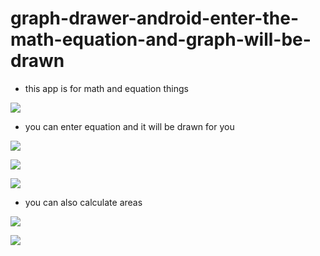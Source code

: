 # graph-drawer-android-enter-the-math-equation-and-graph-will-be-drawn

* this app is for math and equation things

![](graphpics/Screenshot_2022-06-30-10-16-13-67_8bf30f638771835cb4742436f1ec2678.jpg)

* you can enter equation and it will be drawn for you

![](graphpics/Screenshot_2022-06-30-10-16-30-97_8bf30f638771835cb4742436f1ec2678.jpg)

![](graphpics/Screenshot_2022-06-30-10-16-54-29_8bf30f638771835cb4742436f1ec2678.jpg)

![](graphpics/Screenshot_2022-06-30-10-17-11-35_8bf30f638771835cb4742436f1ec2678.jpg)


* you can also calculate areas

![](graphpics/Screenshot_2022-06-30-10-17-59-48_8bf30f638771835cb4742436f1ec2678.jpg)


![](graphpics/Screenshot_2022-06-30-10-18-27-46_8bf30f638771835cb4742436f1ec2678.jpg)
